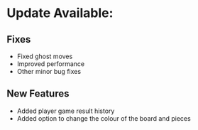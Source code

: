 # Update Available:

## Fixes
- Fixed ghost moves
- Improved performance
- Other minor bug fixes

## New Features
- Added player game result history
- Added option to change the colour of the board and pieces
